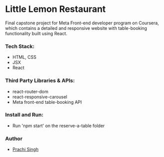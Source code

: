 # Little Lemon Restaurant

Final capstone project for Meta Front-end developer program on Coursera, which contains a detailed and responsive website with table-booking functionality built using React.

### Tech Stack:

- HTML, CSS
- JSX
- React

### Third Party Libraries & APIs:

- react-router-dom
- react-responsive-carousel
- Meta front-end table-booking API

### Install and Run:

- Run 'npm start' on the reserve-a-table folder

### Author

- [Prachi Singh](https://github.com/Prachi2795)
